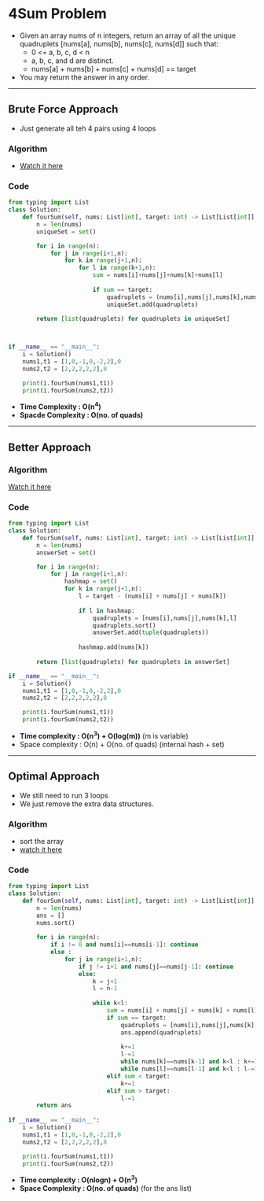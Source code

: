 # 4Sum Problem 

- Given an array nums of n integers, return an array of all the unique quadruplets [nums[a], nums[b], nums[c], nums[d]] such that:
    - 0 <= a, b, c, d < n
    - a, b, c, and d are distinct.
    - nums[a] + nums[b] + nums[c] + nums[d] == target
- You may return the answer in any order.

---

## Brute Force Approach 

- Just generate all teh 4 pairs using 4 loops 

### Algorithm

- [Watch it here](https://youtu.be/eD95WRfh81c?si=MmEjnUJGH9R44eb-&t=144)

### Code 

```python 
from typing import List
class Solution:
    def fourSum(self, nums: List[int], target: int) -> List[List[int]]:
        n = len(nums)
        uniqueSet = set()

        for i in range(n):
            for j in range(i+1,n):
                for k in range(j+1,n):
                    for l in range(k+1,n):
                        sum = nums[i]+nums[j]+nums[k]+nums[l]
                        
                        if sum == target:
                            quadruplets = (nums[i],nums[j],nums[k],nums[l])
                            uniqueSet.add(quadruplets)
        
        return [list(quadruplets) for quadruplets in uniqueSet]



if __name__ == "__main__":
    i = Solution()
    nums1,t1 = [1,0,-1,0,-2,2],0
    nums2,t2 = [2,2,2,2,2],8

    print(i.fourSum(nums1,t1))
    print(i.fourSum(nums2,t2))
```
- **Time Complexity : O(n<sup>4</sup>)**
- **Spacde Complexity : O(no. of quads)**

---

## Better Approach 

### Algorithm 

[Watch it here](https://youtu.be/eD95WRfh81c?si=5dR29FYcg8qFhtFq&t=376)

### Code 

```python
from typing import List
class Solution:
    def fourSum(self, nums: List[int], target: int) -> List[List[int]]:
        n = len(nums)
        answerSet = set()

        for i in range(n):
            for j in range(i+1,n):
                hashmap = set()
                for k in range(j+1,n):
                    l = target - (nums[i] + nums[j] + nums[k])
                    
                    if l in hashmap:
                        quadruplets = [nums[i],nums[j],nums[k],l]
                        quadruplets.sort()
                        answerSet.add(tuple(quadruplets))
                    
                    hashmap.add(nums[k]) 
        
        return [list(quadruplets) for quadruplets in answerSet]

if __name__ == "__main__":
    i = Solution()
    nums1,t1 = [1,0,-1,0,-2,2],0
    nums2,t2 = [2,2,2,2,2],8

    print(i.fourSum(nums1,t1))
    print(i.fourSum(nums2,t2))
```
- **Time complexity : O(n<sup>3</sup>) + O(log(m))** (m is variable)
- Space complexity : O(n) + O(no. of quads) (internal hash + set)

---

## Optimal Approach 

- We still need to run 3 loops
- We just remove the extra data structures.

### Algorithm 

- sort the array
- [watch it here](https://youtu.be/eD95WRfh81c?si=7Zr0R64z5MOtC5kD&t=912)

### Code 

```python 
from typing import List
class Solution:
    def fourSum(self, nums: List[int], target: int) -> List[List[int]]:
        n = len(nums)
        ans = []
        nums.sort()
        
        for i in range(n):
            if i != 0 and nums[i]==nums[i-1]: continue 
            else : 
                for j in range(i+1,n):
                    if j != i+1 and nums[j]==nums[j-1]: continue
                    else:
                        k = j+1
                        l = n-1
                        
                        while k<l:
                            sum = nums[i] + nums[j] + nums[k] + nums[l]
                            if sum == target:
                                quadruplets = [nums[i],nums[j],nums[k],nums[l]]
                                ans.append(quadruplets)
                                
                                k+=1
                                l-=1
                                while nums[k]==nums[k-1] and k<l : k+=1
                                while nums[l]==nums[l-1] and k<l : l-=1
                            elif sum < target:
                                k+=1
                            elif sum > target:
                                l-=1
        return ans
        
if __name__ == "__main__":
    i = Solution()
    nums1,t1 = [1,0,-1,0,-2,2],0
    nums2,t2 = [2,2,2,2,2],8

    print(i.fourSum(nums1,t1))
    print(i.fourSum(nums2,t2))
```
- **Time complexity : O(nlogn) + O(n<sup>3</sup>)**
- **Space Complexity : O(no. of quads)**    (for the ans list)